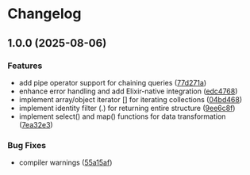 # Changelog

## 1.0.0 (2025-08-06)


### Features

* add pipe operator support for chaining queries ([77d271a](https://github.com/doomspork/cobblestone/commit/77d271af1ca4a53305086c678f42d1b9681eaf4b))
* enhance error handling and add Elixir-native integration ([edc4768](https://github.com/doomspork/cobblestone/commit/edc476810af8de8bfccd902558cab5dac91f2bc1))
* implement array/object iterator [] for iterating collections ([04bd468](https://github.com/doomspork/cobblestone/commit/04bd46819b607a6e5d0934cb1959d5be955cc4a0))
* implement identity filter (.) for returning entire structure ([9ee6c8f](https://github.com/doomspork/cobblestone/commit/9ee6c8f94a15c53a8002b3280e0d6959f09d33ea))
* implement select() and map() functions for data transformation ([7ea32e3](https://github.com/doomspork/cobblestone/commit/7ea32e314191c16fda24d90c0171461e2343ad93))


### Bug Fixes

* compiler warnings ([55a15af](https://github.com/doomspork/cobblestone/commit/55a15af5c8a0585d80bef33bef3b067ef221e409))
